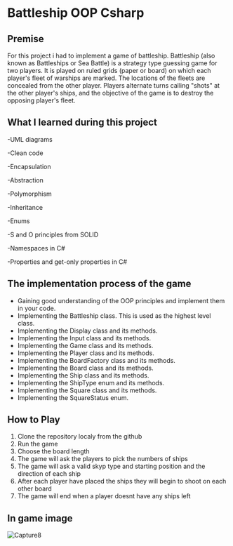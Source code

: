 # Battleship OOP Csharp

## Premise

For this project i had to implement a game of battleship. Battleship (also known as Battleships or Sea Battle) is a strategy type guessing game for two players. It is played on ruled grids (paper or board) on which each player's fleet of warships are marked. The locations of the fleets are concealed from the other player. Players alternate turns calling "shots" at the other player's ships, and the objective of the game is to destroy the opposing player's fleet.



## What I learned during this project

-UML diagrams

-Clean code

-Encapsulation

-Abstraction

-Polymorphism

-Inheritance

-Enums

-S and O principles from SOLID

-Namespaces in C#

-Properties and get-only properties in C#



## The implementation process of the game

- Gaining good understanding of the OOP principles and implement them in your code.
- Implementing the Battleship class. This is used as the highest level class.
- Implementing the Display class and its methods.
- Implementing the Input class and its methods.
- Implementing the Game class and its methods.
- Implementing the Player class and its methods.
- Implementing the BoardFactory class and its methods.
- Implementing the Board class and its methods.
- Implementing the Ship class and its methods.
- Implementing the ShipType enum and its methods.
- Implementing the Square class and its methods.
- Implementing the SquareStatus enum.


## How to Play
1. Clone the repository localy from the github
2. Run the game 
3. Choose the board length
4. The game will ask the players to pick the numbers of ships
5. The game will ask a valid skyp type and starting position and the direction of each ship
6. After each player have placed the ships they will begin to shoot on each other board
7. The game will end when a player doesnt have any ships left

## In game image

![Capture8](https://github.com/andyaran99/-battleship-oop-csharp/assets/106445157/9f94103c-fe28-465d-a8cc-ccedf7636b66)

